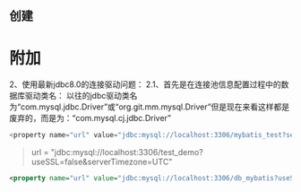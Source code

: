 ## 创建



# 附加

2、使用最新jdbc8.0的连接驱动问题：
2.1、首先是在连接池信息配置过程中的数据库驱动类名：
以往的jdbc驱动类名为“com.mysql.jdbc.Driver”或“org.git.mm.mysql.Driver”但是现在来看这样都是废弃的，而是为：“com.mysql.cj.jdbc.Driver”



```java
<property name="url" value="jdbc:mysql://localhost:3306/mybatis_test?serverTimezone=UTC&***amp;***characterEncoding=utf-8" /> 
```

> url = "jdbc:mysql://localhost:3306/test_demo?useSSL=false&serverTimezone=UTC"

```xml
<property name="url" value="jdbc:mysql://localhost:3306/db_mybatis?useSSL=false&amp;serverTimezone=UTC"/>
```

